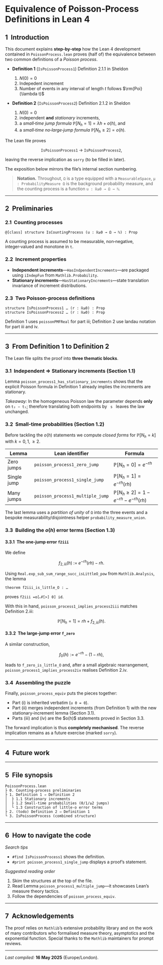 # Equivalence of Poisson‑Process Definitions in Lean 4

## 1  Introduction

This document explains **step‑by‑step** how the Lean 4 development contained in `PoissonProcess.lean` proves (half of) the equivalence between two common definitions of a *Poisson process*.

* **Definition 1** (`IsPoissonProcess1`) Definition 2.1.1 in Sheldon

    1. $N(0)=0$
    2. Indepedent increment
    3. Number of events in any interval of length $t$ follows $\rm{Poi}(\lambda t)$
* **Definition 2** (`IsPoissonProcess2`) Definition 2.1.2 in Sheldon
    
    1. $N(0)=0$
    2. independent **and** *stationary* increments,
    3. a *small‑time jump formula* $\mathbb P[N_h = 1] = \lambda h + o(h)$, and
    4. a *small‑time no‑large‑jump formula* $\mathbb P[N_h \ge 2] = o(h)$.

The Lean file proves

$$
\texttt{IsPoissonProcess1}\; \longrightarrow \;\texttt{IsPoissonProcess2},
$$

leaving the reverse implication as `sorry` (to be filled in later).

The exposition below mirrors the file’s internal section numbering.

> **Notation.**  Throughout, `Ω` is a type equipped with a `MeasurableSpace`, `μ : ProbabilityMeasure Ω` is the background probability measure, and the counting process is a function `u : ℝ≥0 → Ω → ℕ`.

---

## 2  Preliminaries

### 2.1  Counting processes

```lean
@[class] structure IsCountingProcess (u : ℝ≥0 → Ω → ℕ) : Prop
```

A counting process is assumed to be measurable, non‑negative, integer‑valued and monotone in `t`.

### 2.2  Increment properties

* **Independent increments**—`HasIndpendentIncrements`—are packaged using `iIndepFun` from `Mathlib.Probability`.
* **Stationary increments**—`HasStationaryIncrements`—state translation invariance of increment distributions.

### 2.3  Two Poisson‑process definitions

```lean
structure IsPoissonProcess1 … (r : ℝ≥0) : Prop
structure IsPoissonProcess2 … (r : ℝ≥0) : Prop
```

Definition 1 uses `poissonPMFReal` for part iii; Definition 2 use landau notation for part iii and iv.

---

## 3  From Definition 1 to Definition 2

The Lean file splits the proof into **three thematic blocks**.

### 3.1  Independent ⇒ Stationary increments  (Section 1.1)

Lemma `poisson_process1_has_stationary_increments` shows that the explicit Poisson formula in Definition 1 already implies the increments are stationary.

*Takeaway:* In the homogeneous Poisson law the parameter depends **only** on `t₂ − t₁`; therefore translating both endpoints by ` s ` leaves the law unchanged.

### 3.2  Small‑time probabilities (Section 1.2)

Before tackling the $o(h)$ statements we compute *closed forms* for $\mathbb P[N_h = k]$ with $k = 0,1,\ge 2$.

| Lemma       | Lean identifier                  | Formula                                  |
| ----------- | -------------------------------- | ---------------------------------------- |
| Zero jumps  | `poisson_process1_zero_jump`     | $\mathbb P[N_h=0]=e^{-rh}$               |
| Single jump | `poisson_process1_single_jump`   | $\mathbb P[N_h=1]=e^{-rh}(rh)$           |
| Many jumps  | `poisson_process1_multiple_jump` | $\mathbb P[N_h≥2]=1-e^{-rh}-e^{-rh}(rh)$ |

The last lemma uses a *partition of unity* of `Ω` into the three events and a bespoke measurability/disjointness helper `probability_measure_union`.

### 3.3  Building the $o(h)$ error terms (Section 1.3)

#### 3.3.1  The one‑jump error `f2iii`

We define

$$
 f_{2,\text{iii}}(h) \;:=\; e^{-rh}(rh) - rh.
$$

Using `Real.exp_sub_sum_range_succ_isLittleO_pow` from `Mathlib.Analysis`, the lemma

```lean
theorem f2iii_is_little_O : …
```

proves `f2iii =o[𝓝[>] 0] id`.

With this in hand, `poisson_process1_implies_process2iii` matches Definition 2.iii:

$$
 \mathbb P[N_h = 1] = rh + f_{2,\text{iii}}(h).
$$

#### 3.3.2  The large‑jump error `f_zero`

A similar construction,

$$
 f_0(h) := e^{-rh} - (1 - rh),
$$

leads to `f_zero_is_little_O` and, after a small algebraic rearrangement, `poisson_process1_implies_process2iv` realises Definition 2.iv.

### 3.4  Assembling the puzzle

Finally, `poisson_process_equiv` puts the pieces together:

* Part (i) is inherited verbatim (`u 0 = 0`).
* Part (ii) merges independent increments (from Definition 1) with the new stationary‑increment lemma (Section 3.1).
* Parts (iii) and (iv) are the \$o(h)\$ statements proved in Section 3.3.

The forward implication is thus **completely mechanised**. The reverse implication remains as a future exercise (marked `sorry`).

---

## 4  Future work

<!-- To close the equivalence we must show `IsPoissonProcess2 → IsPoissonProcess1`. The classical route goes via the Laplace transform or the Lévy–Khintchine formula; in Lean this will require

* building a uniqueness theorem for the *Kolmogorov forward equation* satisfied by the moment generating function, or
* using the *characteristic function* of increments together with the Carathéodory extension theorem.

Contributions welcome! -->

---

## 5  File synopsis

```
PoissonProcess.lean
├ 0. Counting‑process preliminaries
├ 1. Definition 1 ⇒ Definition 2
│  ├ 1.1 Stationary increments
│  ├ 1.2 Small‑time probabilities (0/1/≥2 jumps)
│  └ 1.3 Construction of little‑o error terms
├ 2. (todo) Definition 2 ⇒ Definition 1
└ 3. IsPoissonProcess (combined structure)
```

---

## 6  How to navigate the code

*Search tips*

* `#find IsPoissonProcess1` shows the definition.
* `#print poisson_process1_single_jump` displays a proof’s statement.

*Suggested reading order*

1. Skim the structures at the top of the file.
2. Read Lemma `poisson_process1_multiple_jump`—it showcases Lean’s measure theory tactics.
3. Follow the dependencies of `poisson_process_equiv`.

---

## 7  Acknowledgements

The proof relies on `Mathlib`’s extensive probability library and on the work of many contributors who formalised measure theory, asymptotics and the exponential function. Special thanks to the `Mathlib` maintainers for prompt reviews.

---

*Last compiled:* **16 May 2025** (Europe/London).
